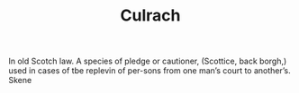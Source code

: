 ---
title: Culrach
letter: C
permalink: "/definitions/bld-culrach.html"
body: In old Scotch law. A species of pledge or cautioner, (Scottice, back borgh,)
  used in cases of tbe replevin of per-sons from one man’s court to another’s. Skene
published_at: '2018-07-07'
source: Black's Law Dictionary 2nd Ed (1910)
layout: post
---